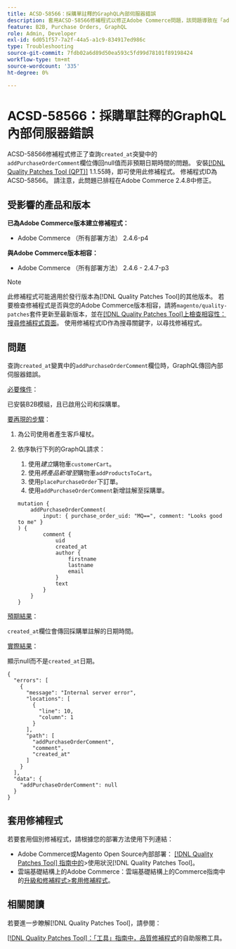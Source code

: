 ```yaml
---
title: ACSD-58566：採購單註釋的GraphQL內部伺服器錯誤
description: 套用ACSD-58566修補程式以修正Adobe Commerce問題，該問題導致在「addPurchaseOrderComment」變異中查詢「created_at」欄位時，GraphQL傳回內部伺服器錯誤。
feature: B2B, Purchase Orders, GraphQL
role: Admin, Developer
exl-id: 6d051f57-7a2f-44a5-a1c9-834917ed986c
type: Troubleshooting
source-git-commit: 7fdb02a6d89d50ea593c5fd99d78101f89198424
workflow-type: tm+mt
source-wordcount: '335'
ht-degree: 0%

---
```


# ACSD-58566：採購單註釋的GraphQL內部伺服器錯誤

ACSD-58566修補程式修正了查詢`created_at`突變中的`addPurchaseOrderComment`欄位傳回null值而非預期日期時間的問題。 安裝[[!DNL Quality Patches Tool (QPT)]](/help/tools/quality-patches-tool/quality-patches-tool-to-self-serve-quality-patches.md) 1.1.55時，即可使用此修補程式。 修補程式ID為ACSD-58566。 請注意，此問題已排程在Adobe Commerce 2.4.8中修正。

## 受影響的產品和版本

**已為Adobe Commerce版本建立修補程式：**

* Adobe Commerce （所有部署方法） 2.4.6-p4

**與Adobe Commerce版本相容：**

* Adobe Commerce （所有部署方法） 2.4.6 - 2.4.7-p3

>[!NOTE]
>
>此修補程式可能適用於發行版本為[!DNL Quality Patches Tool]的其他版本。 若要檢查修補程式是否與您的Adobe Commerce版本相容，請將`magento/quality-patches`套件更新至最新版本，並在[[!DNL Quality Patches Tool]上檢查相容性：搜尋修補程式頁面](https://experienceleague.adobe.com/tools/commerce-quality-patches/index.html?lang=zh-Hant)。 使用修補程式ID作為搜尋關鍵字，以尋找修補程式。

## 問題

查詢`created_at`變異中的`addPurchaseOrderComment`欄位時，GraphQL傳回內部伺服器錯誤。

<u>必要條件</u>：

已安裝B2B模組，且已啟用公司和採購單。

<u>要再現的步驟</u>：

1. 為公司使用者產生客戶權杖。
1. 依序執行下列的GraphQL請求：
   1. 使用&#x200B;*建立*&#x200B;購物車`customerCart`。
   1. 使用&#x200B;*將產品新增至*&#x200B;購物車`addProductsToCart`。
   1. 使用`placePurchaseOrder`下訂單。
   1. 使用`addPurchaseOrderComment`新增註解至採購單。

   ```
   mutation {
       addPurchaseOrderComment(
           input: { purchase_order_uid: "MQ==", comment: "Looks good to me" }
   ) {
           comment {
               uid
               created_at
               author {
                   firstname
                   lastname
                   email
               }
               text
           }
       }
   }
   ```

<u>預期結果</u>：

`created_at`欄位會傳回採購單註解的日期時間。

<u>實際結果</u>：

顯示null而不是`created_at`日期。

```
{
  "errors": [
    {
      "message": "Internal server error",
      "locations": [
        {
          "line": 10,
          "column": 1
        }
      ],
      "path": [
        "addPurchaseOrderComment",
        "comment",
        "created_at"
      ]
    }
  ],
  "data": {
    "addPurchaseOrderComment": null
  }
}
```

## 套用修補程式

若要套用個別修補程式，請根據您的部署方法使用下列連結：

* Adobe Commerce或Magento Open Source內部部署： [[!DNL Quality Patches Tool] 指南中的](/help/tools/quality-patches-tool/usage.md)>使用狀況[!DNL Quality Patches Tool]。
* 雲端基礎結構上的Adobe Commerce：雲端基礎結構上的Commerce指南中的[升級和修補程式>套用修補程式](https://experienceleague.adobe.com/docs/commerce-cloud-service/user-guide/develop/upgrade/apply-patches.html?lang=zh-Hant)。

## 相關閱讀

若要進一步瞭解[!DNL Quality Patches Tool]，請參閱：

[[!DNL Quality Patches Tool]：「工具」指南中，品質修補程式](/help/tools/quality-patches-tool/quality-patches-tool-to-self-serve-quality-patches.md)的自助服務工具。
